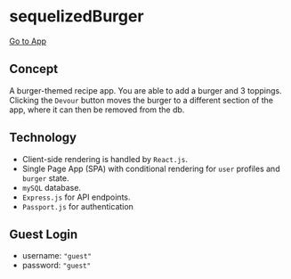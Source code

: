 # sequelizedBurger
[Go to App](https://mighty-atoll-73138.herokuapp.com)

## Concept
A burger-themed recipe app. You are able to add a burger and 3 toppings. Clicking the `Devour` button moves the burger to a different section of the app, where it can then be removed from the db.

## Technology
* Client-side rendering is handled by `React.js`.
* Single Page App (SPA) with conditional rendering for `user` profiles and `burger` state.
* `mySQL` database.
* `Express.js` for API endpoints.
* `Passport.js` for authentication

## Guest Login
* username: `"guest"`
* password: `"guest"`
